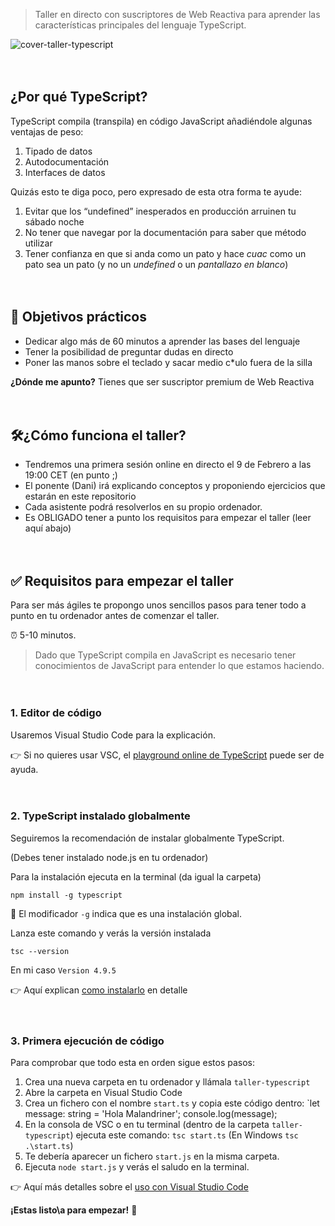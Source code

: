 > Taller en directo con suscriptores de Web Reactiva para aprender las características principales del lenguaje TypeScript.

![cover-taller-typescript](https://user-images.githubusercontent.com/1122071/216855443-773dc121-4c57-40dd-b9ee-8d4bd356ac19.png)

ㅤ

## ¿Por qué TypeScript?

TypeScript compila (transpila) en código JavaScript añadiéndole algunas ventajas de peso:
1. Tipado de datos
2. Autodocumentación
3. Interfaces de datos

Quizás esto te diga poco, pero expresado de esta otra forma te ayude:
1. Evitar que los “undefined” inesperados en producción arruinen tu sábado noche
2. No tener que navegar por la documentación para saber que método utilizar
3. Tener confianza en que si anda como un pato y hace _cuac_ como un pato sea un pato (y no un _undefined_ o un _pantallazo en blanco_)

ㅤ

## 🔎 Objetivos prácticos
- Dedicar algo más de 60 minutos a aprender las bases del lenguaje
- Tener la posibilidad de preguntar dudas en directo
- Poner las manos sobre el teclado y sacar medio c\*ulo fuera de la silla

**¿Dónde me apunto?**
Tienes que ser suscriptor premium de Web Reactiva

ㅤ

## 🛠¿Cómo funciona el taller?

- Tendremos una primera sesión online en directo el 9 de Febrero a las 19:00 CET (en punto ;)
- El ponente (Dani) irá explicando conceptos y proponiendo ejercicios que estarán en este repositorio
- Cada asistente podrá resolverlos en su propio ordenador.
- Es OBLIGADO tener a punto los requisitos para empezar el taller (leer aquí abajo)

ㅤ

## ✅ Requisitos para empezar el taller

Para ser más ágiles te propongo unos sencillos pasos para tener todo a punto en tu ordenador antes de comenzar el taller.

⏰ 5-10 minutos.

> Dado que TypeScript compila en JavaScript es necesario tener conocimientos de JavaScript para entender lo que estamos haciendo.

ㅤ

### 1. Editor de código

Usaremos Visual Studio Code para la explicación.

👉 Si no quieres usar VSC, el [playground online de TypeScript](https://www.typescriptlang.org/play) puede ser de ayuda.

ㅤ

### 2. TypeScript instalado globalmente

Seguiremos la recomendación de instalar globalmente TypeScript. 

(Debes tener instalado node.js en tu ordenador)

Para la instalación ejecuta en la terminal (da igual la carpeta)

`npm install -g typescript`

📝 El modificador `-g` indica que es una instalación global.

Lanza este comando y verás la versión instalada

`tsc --version`

En mi caso `Version 4.9.5`

👉 Aquí explican [como instalarlo](https://www.typescriptlang.org/download) en detalle

ㅤ

### 3. Primera ejecución de código

Para comprobar que todo esta en orden sigue estos pasos:

1. Crea una nueva carpeta en tu ordenador y llámala `taller-typescript`
2. Abre la carpeta en Visual Studio Code
3. Crea un fichero con el nombre `start.ts` y copia este código dentro: `let message: string = 'Hola Malandriner'; console.log(message);
4. En la consola de VSC o en tu terminal (dentro de la carpeta `taller-typescript`) ejecuta este comando: `tsc start.ts` (En Windows `tsc .\start.ts`)
5. Te debería aparecer un fichero `start.js` en la misma carpeta.
6. Ejecuta `node start.js` y verás el saludo en la terminal.

👉 Aquí más detalles sobre el [uso con Visual Studio Code](https://code.visualstudio.com/docs/languages/typescript)


**¡Estas listo\a para empezar!** 🥳
